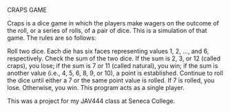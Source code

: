 CRAPS GAME

Craps is a dice game in which the players make wagers on the outcome of the roll, or a series of rolls, of a pair of dice. 
This is a simulation of that game. The rules are so follows:

Roll two dice. Each die has six faces representing values 1, 2, …, and 6, respectively.
Check the sum of the two dice. If the sum is 2, 3, or 12 (called craps), you
lose; if the sum is 7 or 11 (called natural), you win; if the sum is another value
(i.e., 4, 5, 6, 8, 9, or 10), a point is established. Continue to roll the dice until either
a 7 or the same point value is rolled. If 7 is rolled, you lose. Otherwise, you win.
This program acts as a single player.

This was a project for my JAV444 class at Seneca College.
